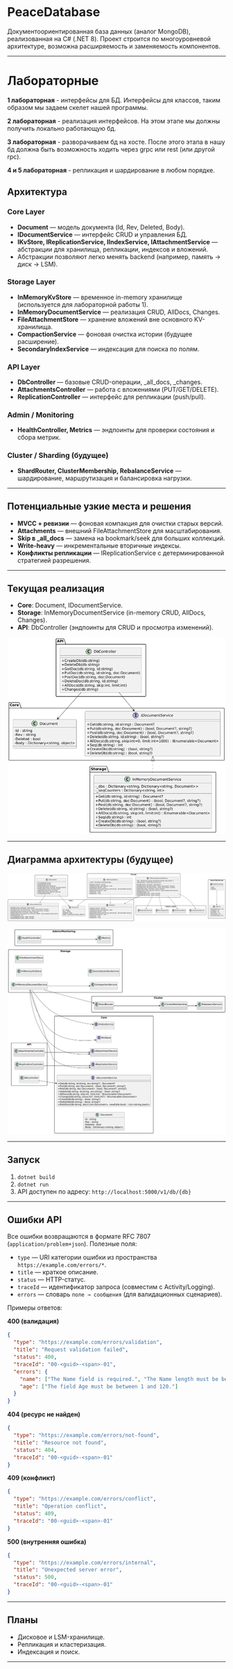 ﻿# PeaceDatabase

Документоориентированная база данных (аналог MongoDB), реализованная на C# (.NET 8). 
Проект строится по многоуровневой архитектуре, возможна расширяемость и заменяемость компонентов.

---

# Лабораторные

**1 лабораторная** - интерфейсы для БД. Интерфейсы для классов, таким образом мы задаем скелет нашей программы.

**2 лабораторная** - реализация интерфейсов. На этом этапе мы должны получить локально работающую бд.

**3 лабораторная** - разворачиваем бд на хосте. После этого этапа в нашу бд должна быть возможность ходить через grpc или rest (или другой rpc).

**4 и 5 лабораторная** - репликация и шардирование в любом порядке.

## Архитектура

### Core Layer

- **Document** — модель документа (Id, Rev, Deleted, Body).
- **IDocumentService** — интерфейс CRUD и управления БД.
- **IKvStore, IReplicationService, IIndexService, IAttachmentService** — абстракции для хранилища, репликации, индексов и вложений.
- Абстракции позволяют легко менять backend (например, память → диск → LSM).

### Storage Layer

- **InMemoryKvStore** — временное in-memory хранилище (используется для лабораторной работы 1).
- **InMemoryDocumentService** — реализация CRUD, AllDocs, Changes.
- **FileAttachmentStore** — хранение вложений вне основного KV-хранилища.
- **CompactionService** — фоновая очистка истории (будущее расширение).
- **SecondaryIndexService** — индексация для поиска по полям.

### API Layer

- **DbController** — базовые CRUD-операции, _all_docs, _changes.
- **AttachmentsController** — работа с вложениями (PUT/GET/DELETE).
- **ReplicationController** — интерфейс для репликации (push/pull).

### Admin / Monitoring

- **HealthController, Metrics** — эндпоинты для проверки состояния и сбора метрик.

### Cluster / Sharding (будущее)

- **ShardRouter, ClusterMembership, RebalanceService** — шардирование, маршрутизация и балансировка нагрузки.

---

## Потенциальные узкие места и решения

- **MVCC + ревизии** — фоновая компакция для очистки старых версий.
- **Attachments** — внешний FileAttachmentStore для масштабирования.
- **Skip в _all_docs** — замена на bookmark/seek для больших коллекций.
- **Write-heavy** — инкрементальные вторичные индексы.
- **Конфликты репликации** — IReplicationService с детерминированной стратегией разрешения.

---

## Текущая реализация

- **Core**: Document, IDocumentService.
- **Storage**: InMemoryDocumentService (in-memory CRUD, AllDocs, Changes).
- **API**: DbController (эндпоинты для CRUD и просмотра изменений).

[![Architecture Diagram1](docs/images/Lab1.png)](docs/images/Lab1.png)

---

## Диаграмма архитектуры (будущее)
[![Architecture Diagram2](docs/images/Lab2.png)](docs/images/Lab2.png)


[![Architecture Diagram345](docs/images/Lab345.png)](docs/images/Lab345.png)

---

## Запуск

1. `dotnet build`
2. `dotnet run`
3. API доступен по адресу: `http://localhost:5000/v1/db/{db}`

---

## Ошибки API

Все ошибки возвращаются в формате RFC 7807 (`application/problem+json`).
Полезные поля:

- `type` — URI категории ошибки из пространства `https://example.com/errors/*`.
- `title` — краткое описание.
- `status` — HTTP-статус.
- `traceId` — идентификатор запроса (совместим с Activity/Logging).
- `errors` — словарь `поле → сообщения` (для валидационных сценариев).

Примеры ответов:

**400 (валидация)**

```json
{
  "type": "https://example.com/errors/validation",
  "title": "Request validation failed",
  "status": 400,
  "traceId": "00-<guid>-<span>-01",
  "errors": {
    "name": ["The Name field is required.", "The Name length must be between 1 and 64."],
    "age": ["The field Age must be between 1 and 120."]
  }
}
```

**404 (ресурс не найден)**

```json
{
  "type": "https://example.com/errors/not-found",
  "title": "Resource not found",
  "status": 404,
  "traceId": "00-<guid>-<span>-01"
}
```

**409 (конфликт)**

```json
{
  "type": "https://example.com/errors/conflict",
  "title": "Operation conflict",
  "status": 409,
  "traceId": "00-<guid>-<span>-01"
}
```

**500 (внутренняя ошибка)**

```json
{
  "type": "https://example.com/errors/internal",
  "title": "Unexpected server error",
  "status": 500,
  "traceId": "00-<guid>-<span>-01"
}
```

---

## Планы

- Дисковое и LSM-хранилище.
- Репликация и кластеризация.
- Индексация и поиск.

---
